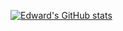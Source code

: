 
[![Edward's GitHub stats](https://github-readme-stats.vercel.app/api?username=edward-stuart-johnson)](https://github.com/anuraghazra/github-readme-stats)

<!--
**edward-stuart-johnson/edward-stuart-johnson** is a ✨ _special_ ✨ repository because its `README.md` (this file) appears on your GitHub profile.

Here are some ideas to get you started:

- 🔭 I’m currently working on ...
- 🌱 I’m currently learning ...
- 👯 I’m looking to collaborate on ...
- 🤔 I’m looking for help with ...
- 💬 Ask me about ...
- 📫 How to reach me: ...
- 😄 Pronouns: ...
- ⚡ Fun fact: ...
-->
